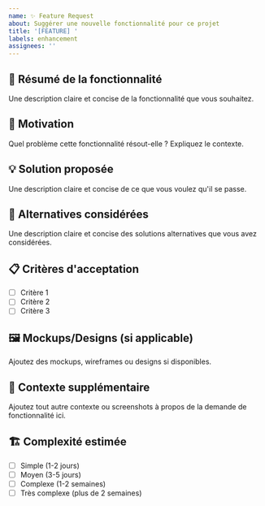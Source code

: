 ```yaml
---
name: ✨ Feature Request
about: Suggérer une nouvelle fonctionnalité pour ce projet
title: '[FEATURE] '
labels: enhancement
assignees: ''
---
```


## 🚀 Résumé de la fonctionnalité

Une description claire et concise de la fonctionnalité que vous souhaitez.

## 🎯 Motivation

Quel problème cette fonctionnalité résout-elle ? Expliquez le contexte.

## 💡 Solution proposée

Une description claire et concise de ce que vous voulez qu'il se passe.

## 🔄 Alternatives considérées

Une description claire et concise des solutions alternatives que vous avez considérées.

## 📋 Critères d'acceptation

- [ ] Critère 1
- [ ] Critère 2
- [ ] Critère 3

## 🖼️ Mockups/Designs (si applicable)

Ajoutez des mockups, wireframes ou designs si disponibles.

## 📝 Contexte supplémentaire

Ajoutez tout autre contexte ou screenshots à propos de la demande de fonctionnalité ici.

## 🏗️ Complexité estimée

- [ ] Simple (1-2 jours)
- [ ] Moyen (3-5 jours)
- [ ] Complexe (1-2 semaines)
- [ ] Très complexe (plus de 2 semaines)
